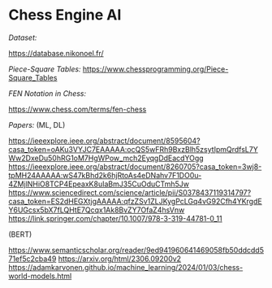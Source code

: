 # Chess Engine AI

*Dataset:*

https://database.nikonoel.fr/

*Piece-Square Tables:*
https://www.chessprogramming.org/Piece-Square_Tables

*FEN Notation in Chess:*

https://www.chess.com/terms/fen-chess

*Papers:*
(ML, DL)

https://ieeexplore.ieee.org/abstract/document/8595604?casa_token=oAKu3VYJC7EAAAAA:ocQS5wFRh9BxzBlh5zsytIpmQrdfsL7YWw2DxeDu50hRG1oM7HgWPow_mch2EyqgDdEacdYOgg
https://ieeexplore.ieee.org/abstract/document/8260705?casa_token=3wj8-tpMH24AAAAA:wS47kBhd2k6hjRtoAs4eDNahv7F1DO0u-4ZMjlNHiO8TCP4EpeaxK8uIaBmJ35CuOduCTmh5Jw
https://www.sciencedirect.com/science/article/pii/S0378437119314797?casa_token=ES2dHEGXtjgAAAAA:qfzZSv1ZLJKygPcLGq4vG92Cfh4YKrgdEY6UGcsx5bX7fLQHtE7Qcqx1Ak8BvZY7OfaZ4hsVnw
https://link.springer.com/chapter/10.1007/978-3-319-44781-0_11

(BERT)

https://www.semanticscholar.org/reader/9ed941960641469058fb50ddcdd571ef5c2cba49
https://arxiv.org/html/2306.09200v2
https://adamkarvonen.github.io/machine_learning/2024/01/03/chess-world-models.html



